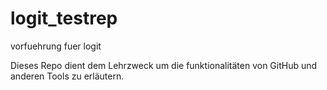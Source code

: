 logit_testrep
=============

vorfuehrung fuer logit


Dieses Repo dient dem Lehrzweck um die funktionalitäten von GitHub und anderen Tools zu erläutern.
